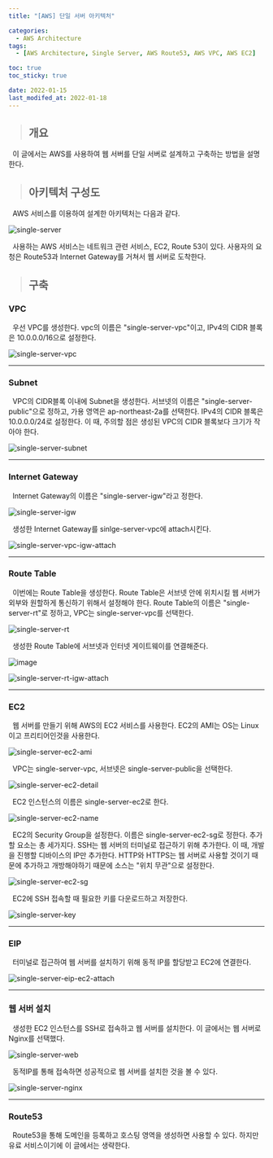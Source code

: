 ```yaml
---
title: "[AWS] 단일 서버 아키텍처"

categories:
  - AWS Architecture
tags:
  - [AWS Architecture, Single Server, AWS Route53, AWS VPC, AWS EC2]

toc: true
toc_sticky: true

date: 2022-01-15
last_modifed_at: 2022-01-18
---
```


> ## 개요

&nbsp; 이 글에서는 AWS를 사용하여 웹 서버를 단일 서버로 설계하고 구축하는 방법을 설명한다.

> ## 아키텍처 구성도

&nbsp; AWS 서비스를 이용하여 설계한 아키텍처는 다음과 같다.

![single-server](https://user-images.githubusercontent.com/49023663/150041645-ebd0fb3e-bc25-4d90-8ba9-d85157207c07.png)

&nbsp; 사용하는 AWS 서비스는 네트워크 관련 서비스, EC2, Route 53이 있다. 사용자의 요청은 Route53과 Internet Gateway를 거쳐서 웹 서버로 도착한다.

> ## 구축

### VPC

&nbsp; 우선 VPC를 생성한다. vpc의 이름은 "single-server-vpc"이고, IPv4의 CIDR 블록은 10.0.0.0/16으로 설정한다.

![single-server-vpc](https://user-images.githubusercontent.com/49023663/150041731-29d6ab0a-6200-42af-b0e9-2a3d2f7de2d8.png)

---

### Subnet

&nbsp; VPC의 CIDR블록 이내에 Subnet을 생성한다. 서브넷의 이름은 "single-server-public"으로 정하고, 가용 영역은 ap-northeast-2a를 선택한다. IPv4의 CIDR 블록은 10.0.0.0/24로 설정한다. 이 때, 주의할 점은 생성된 VPC의 CIDR 블록보다 크기가 작아야 한다.

![single-server-subnet](https://user-images.githubusercontent.com/49023663/150041768-9ecfd54f-f7de-46cb-bd9d-5ba6e3fc1d6d.png)

---

### Internet Gateway

&nbsp; Internet Gateway의 이름은 "single-server-igw"라고 정한다.

![single-server-igw](https://user-images.githubusercontent.com/49023663/150041899-f9385cd6-c266-4a0e-a9e8-890e9672cba6.png)

&nbsp; 생성한 Internet Gateway를 sinlge-server-vpc에 attach시킨다.

![single-server-vpc-igw-attach](https://user-images.githubusercontent.com/49023663/150041917-4cf6b9ed-b97c-4d36-9835-ea1c6e6c0780.png)

---

### Route Table

&nbsp; 이번에는 Route Table을 생성한다. Route Table은 서브넷 안에 위치시킬 웹 서버가 외부와 원할하게 통신하기 위해서 설정해야 한다. Route Table의 이름은 "single-server-rt"로 정하고, VPC는 single-server-vpc를 선택한다.

![single-server-rt](https://user-images.githubusercontent.com/49023663/150041970-ff0ccb9a-3ba6-4919-89e8-3a07c6721f1c.png)

&nbsp; 생성한 Route Table에 서브넷과 인터넷 게이트웨이를 연결해준다.

![image](https://user-images.githubusercontent.com/49023663/150469598-2c6d37e2-0205-4940-a74a-4cc646423a9f.png)

![single-server-rt-igw-attach](https://user-images.githubusercontent.com/49023663/150469744-a82420d4-1e7b-4a86-b41e-3bf16907699c.png)

---

### EC2

&nbsp; 웹 서버를 만들기 위해 AWS의 EC2 서비스를 사용한다. EC2의 AMI는 OS는 Linux이고 프리티어인것을 사용한다.

![single-server-ec2-ami](https://user-images.githubusercontent.com/49023663/150042051-151dcd14-916d-4b33-9f20-6035821cf4e6.png)

&nbsp; VPC는 single-server-vpc, 서브넷은 single-server-public을 선택한다.

![single-server-ec2-detail](https://user-images.githubusercontent.com/49023663/150043005-2f9ab12a-09c6-423b-b24d-84f717b94fda.png)

&nbsp; EC2 인스턴스의 이름은 single-server-ec2로 한다.

![single-server-ec2-name](https://user-images.githubusercontent.com/49023663/150042074-161ba525-71c7-415f-902f-182af616d033.png)

&nbsp; EC2의 Security Group을 설정한다. 이름은 single-server-ec2-sg로 정한다. 추가할 요소는 총 세가지다. SSH는 웹 서버의 터미널로 접근하기 위해 추가한다. 이 때, 개발을 진행할 디바이스의 IP만 추가한다. HTTP와 HTTPS는 웹 서버로 사용할 것이기 때문에 추가하고 개방해야하기 때문에 소스는 "위치 무관"으로 설정한다.

![single-server-ec2-sg](https://user-images.githubusercontent.com/49023663/150042975-37e90a94-acdf-4c42-a764-d4d1f002e395.png)

&nbsp; EC2에 SSH 접속할 때 필요한 키를 다운로드하고 저장한다.

![single-server-key](https://user-images.githubusercontent.com/49023663/150042080-bb799520-2c38-4811-bf3b-a68ab34c8352.png)

---

### EIP

&nbsp; 터미널로 접근하여 웹 서버를 설치하기 위해 동적 IP를 할당받고 EC2에 연결한다.

![single-server-eip-ec2-attach](https://user-images.githubusercontent.com/49023663/150042094-0971403f-79c5-4f71-ac02-e71ed49051f1.png)

---

### 웹 서버 설치

&nbsp; 생성한 EC2 인스턴스를 SSH로 접속하고 웹 서버를 설치한다. 이 글에서는 웹 서버로 Nginx를 선택했다.

![single-server-web](https://user-images.githubusercontent.com/49023663/150042123-cb03375f-cae2-4f2d-867d-79ba2428bb67.png)

&nbsp; 동적IP를 통해 접속하면 성공적으로 웹 서버를 설치한 것을 볼 수 있다.

![single-server-nginx](https://user-images.githubusercontent.com/49023663/150042133-0b451c34-a403-4225-b470-bd20c06dcbf8.png)

---

### Route53

&nbsp; Route53을 통해 도메인을 등록하고 호스팅 영역을 생성하면 사용할 수 있다. 하지만 유료 서비스이기에 이 글에서는 생략한다.